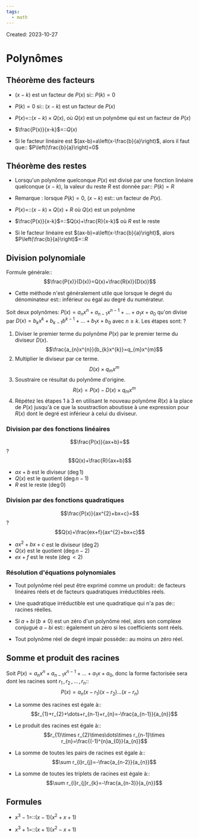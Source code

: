 ```yaml
---
tags:
  - math
---
```

Created: 2023-10-27

# Polynômes
## Théorème des facteurs
- $(x - k)$ est un facteur de $P(x)$ si:: $P(k)= 0$
<!--SR:!2024-05-27,129,250-->
- $P(k)=0$ si:: $(x-k)$ est un facteur de $P(x)$
<!--SR:!2024-02-17,27,170-->
- $P(x)$=::$(x-k)\times Q(x)$, où $Q(x)$ est un polynôme qui est un facteur de $P(x)$
<!--SR:!2024-05-07,114,250-->
- $\frac{P(x)}{x-k}$=::$Q(x)$
<!--SR:!2024-04-29,109,250-->
- Si le facteur linéaire est $(ax-b)=a\left(x-\frac{b}{a}\right)$, alors il faut que:: $P\left(\frac{b}{a}\right)=0$
<!--SR:!2024-02-23,66,230-->
## Théorème des restes
- Lorsqu'un polynôme quelconque $P(x)$ est divisé par une fonction linéaire quelconque $(x - k)$, la valeur du reste $R$ est donnée par:: $P(k) =R$
<!--SR:!2024-02-16,69,250-->
- Remarque : lorsque $P(k) =0$, $(x - k)$ est:: un facteur de $P(x)$.
<!--SR:!2024-03-31,92,250-->
- $P(x)$=::$(x-k)\times Q(x)+R$ où $Q(x)$ est un polynôme
<!--SR:!2024-03-12,66,210-->
- $\frac{P(x)}{x-k}$=::$Q(x)+\frac{R}{x-k}$ où $R$ est le reste
<!--SR:!2024-02-19,71,250-->
- Si le facteur linéaire est $(ax-b)=a\left(x-\frac{b}{a}\right)$, alors $P\left(\frac{b}{a}\right)$=::$R$
<!--SR:!2024-02-18,25,170-->

## Division polynomiale
Formule générale::$$\frac{P(x)}{D(x)}=Q(x)+\frac{R(x)}{D(x)}$$
<!--SR:!2024-05-20,114,230-->

- Cette méthode n'est généralement utile que lorsque le degré du dénominateur est:: inférieur ou égal au degré du numérateur.
<!--SR:!2024-04-19,104,250-->

Soit deux polynômes: $P(x)=a_{n}x^{n}+a_{n-1}x^{n-1}+\dots+a_{1}x+a_{0}$ qu'on divise par $D(x)=b_{k}x^{k}+b_{k-1}b^{k-1}+\dots+b_{1}x+b_{0}$ avec $n\geq k$. Les étapes sont:
?
1. Diviser le premier terme du polynôme $P(x)$ par le premier terme du diviseur $D(x)$. $$\frac{a_{n}x^{n}}{b_{k}x^{k}}=q_{m}x^{m}$$
2. Multiplier le diviseur par ce terme. $$D(x)\times q_{m}x^{m}$$
3. Soustraire ce résultat du polynôme d'origine. $$R(x)=P(x)-D(x)\times q_{m}x^{m}$$
4. Répétez les étapes 1 à 3 en utilisant le nouveau polynôme $R(x)$ à la place de $P(x)$ jusqu'à ce que la soustraction aboutisse à une expression pour $R(x)$ dont le degré est inférieur à celui du diviseur.
<!--SR:!2024-02-27,29,230-->

### Division par des fonctions linéaires

$$\frac{P(x)}{ax+b}=$$
?
$$Q(x)+\frac{R}{ax+b}$$
- $ax+b$ est le diviseur ($\deg 1$)
- $Q(x)$ est le quotient ($\deg n-1$)
- $R$ est le reste ($\deg 0$)
<!--SR:!2024-03-17,50,230-->

### Division par des fonctions quadratiques

$$\frac{P(x)}{ax^{2}+bx+c}=$$
?
$$Q(x)+\frac{ex+f}{ax^{2}+bx+c}$$
- $ax^{2}+bx+c$ est le diviseur ($\deg 2$)
- $Q(x)$ est le quotient ($\deg n-2$)
- $ex+f$ est le reste ($\deg <2$)
<!--SR:!2024-02-07,23,230-->

### Résolution d'équations polynomiales
- Tout polynôme réel peut être exprimé comme un produit:: de facteurs linéaires réels et de facteurs quadratiques irréductibles réels.
<!--SR:!2024-02-09,63,250-->
- Une quadratique irréductible est une quadratique qui n'a pas de:: racines réelles.
<!--SR:!2024-02-02,59,250-->
- Si $a+bi\,(b\neq0)$ est un zéro d'un polynôme réel, alors son complexe conjugué $a-bi$ est:: également un zéro si les coefficients sont réels.
<!--SR:!2024-06-20,142,250-->
- Tout polynôme réel de degré impair possède:: au moins un zéro réel.
<!--SR:!2024-04-13,82,230-->

## Somme et produit des racines
Soit $P(x)=a_{n}x^{n}+a_{n-1}x^{n-1}+\dots+a_{1}x+a_{0}$, donc la forme factorisée sera dont les racines sont $r_{1}\,,r_{2}\,,\dots\,,r_{n}$::$$P(x)=a_{n}(x-r_{1})(x-r_{2})\dots(x-r_{n})$$
<!--SR:!2024-02-08,64,250-->
- La somme des racines est égale à:: $$r_{1}+r_{2}+\dots+r_{n-1}+r_{n}=-\frac{a_{n-1}}{a_{n}}$$
<!--SR:!2024-04-20,104,250-->
- Le produit des racines est égale à::$$r_{1}\times r_{2}\times\dots\times r_{n-1}\times r_{n}=\frac{(-1)^{n}a_{0}}{a_{n}}$$
<!--SR:!2024-02-24,68,230-->
- La somme de toutes les pairs de racines est égale à::$$\sum r_{i}r_{j}=-\frac{a_{n-2}}{a_{n}}$$
<!--SR:!2024-04-17,102,250-->
- La somme de toutes les triplets de racines est égale à::$$\sum r_{i}r_{j}r_{k}=-\frac{a_{n-3}}{a_{n}}$$
<!--SR:!2024-02-15,29,190-->

## Formules
- $x^{3}-1$=::$(x-1)(x^{2}+x+1)$
<!--SR:!2024-02-14,51,262-->
- $x^{3}+1$=::$(x+1)(x^{2}-x+1)$
<!--SR:!2024-04-07,79,242-->